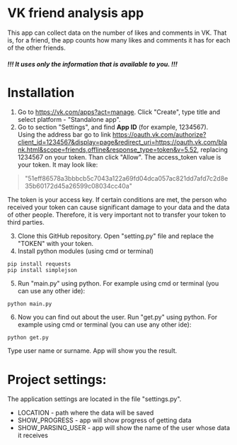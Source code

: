 # VK friend analysis app

This app can collect data on the number of likes and comments in VK. That is, for a friend, the app counts how many likes and comments it has for each of the other friends.
##### !!! It uses only the information that is available to you. !!!

# Installation
1. Go to https://vk.com/apps?act=manage. Click "Create", type title and select platform - "Standalone app".
2. Go to section "Settings", and find <b>App ID</b> (for example, 1234567).</br>
Using the address bar go to link https://oauth.vk.com/authorize?client_id=1234567&display=page&redirect_uri=https://oauth.vk.com/blank.html&scope=friends,offline&response_type=token&v=5.52, replacing 1234567 on your token. Than click "Allow".
The access_token value is your token. It may look like:
>"51eff86578a3bbbcb5c7043a122a69fd04dca057ac821dd7afd7c2d8e35b60172d45a26599c08034cc40a"

The token is your access key. If certain conditions are met, the person who received your token can cause significant damage to your data and the data of other people. Therefore, it is very important not to transfer your token to third parties.

3. Clone this GitHub repository. Open "setting.py" file and replace the "TOKEN" with your token.
4. Install python modules (using cmd or terminal)
```
pip install requests
pip install simplejson
```
5. Run "main.py" using python. For example using cmd or terminal (you can use any other ide):
```
python main.py
```
6. Now you can find out about the user. Run "get.py" using python. For example using cmd or terminal (you can use any other ide):
```
python get.py
```
Type user name or surname. App will show you the result.

# Project settings:
The application settings are located in the file "settings.py".
+ LOCATION - path where the data will be saved
+ SHOW_PROGRESS - app will show progress of getting data
+ SHOW_PARSING_USER - app will show the name of the user whose data it receives
